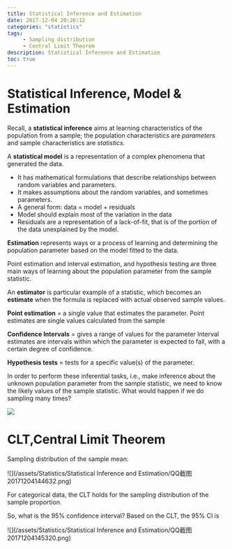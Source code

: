```yaml
---
title: Statistical Inference and Estimation
date: 2017-12-04 20:26:12 
categories: "statistics" 
tags: 
     - Sampling distribution
     - Central Limit Theorem
description: Statistical Inference and Estimation
toc: true
---
```

# Statistical Inference, Model & Estimation

Recall, a **statistical inference** aims at learning characteristics of the population from a sample; the population characteristics are *parameters* and sample characteristics are *statistics*.

A **statistical model** is a representation of a complex phenomena that generated the data.

* It has mathematical formulations that describe relationships between random variables and parameters.
* It makes assumptions about the random variables, and sometimes parameters.
* A general form: data = model + residuals
* Model should explain most of the variation in the data
* Residuals are a representation of a lack-of-fit, that is of the portion of the data unexplained by the model.

**Estimation** represents ways or a process of learning and determining the population parameter based on the model fitted to the data.

Point estimation and interval estimation, and hypothesis testing are three main ways of learning about the population parameter from the sample statistic.

An **estimator** is particular example of a statistic, which becomes an **estimate** when the formula is replaced with actual observed sample values.

**Point estimation** = a single value that estimates the parameter. Point estimates are single values calculated from the sample

**Confidence Intervals** = gives a range of values for the parameter Interval estimates are intervals within which the parameter is expected to fall, with a certain degree of confidence.

**Hypothesis tests** = tests for a specific value(s) of the parameter.

In order to perform these inferential tasks, i.e., make inference about the unknown population parameter from the sample statistic, we need to know the likely values of the sample statistic. What would happen if we do sampling many times?

![](https://onlinecourses.science.psu.edu/stat504/sites/onlinecourses.science.psu.edu.stat504/files/lesson01/height_plot.gif)

# CLT,Central Limit Theorem
Sampling distribution of the sample mean:

![](/assets/Statistics/Statistical Inference and Estimation/QQ截图20171204144632.png)

For categorical data, the CLT holds for the sampling distribution of the sample proportion.

So, what is the 95% confidence interval? Based on the CLT, the 95% CI is

![](/assets/Statistics/Statistical Inference and Estimation/QQ截图20171204145320.png)
